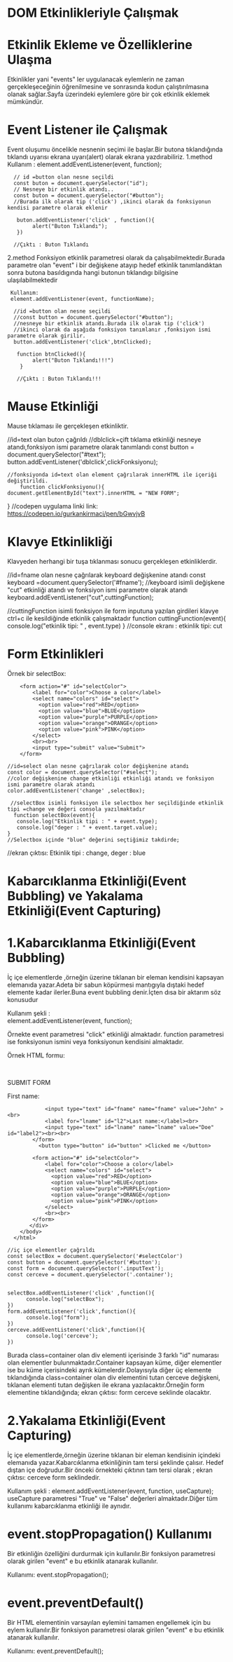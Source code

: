 # DOM Etkinlikleriyle Çalışmak

# Etkinlik Ekleme ve Özelliklerine Ulaşma

 Etkinlikler yani "events" ler uygulanacak eylemlerin ne zaman gerçekleşeceğinin öğrenilmesine ve sonrasında kodun çalıştırılmasına olanak sağlar.Sayfa üzerindeki eylemlere göre bir çok etkinlik eklemek mümkündür.

# Event Listener ile Çalışmak 

 Event oluşumu öncelikle nesnenin seçimi ile başlar.Bir butona tıklandığında tıklandı uyarısı ekrana uyarı(alert) olarak ekrana yazdırabiliriz.
   1.method
    Kullanım :
    element.addEventListener(event, function);
      
      // id =button olan nesne seçildi
      const buton = document.querySelector("id");
      // Nesneye bir etkinlik atandı..
      const buton = document.querySelector("#button");
      //Burada ilk olarak tip ('click') ,ikinci olarak da fonksiyonun kendisi parametre olarak eklenir

       buton.addEventListener('click' , function(){
            alert("Buton Tıklandı");
       })
   
      //Çıktı : Buton Tıklandı
      
   2.method
 Fonksiyon etkinlik parametresi olarak da çalışabilmektedir.Burada parametre olan "event" i bir değişkene atayıp hedef etkinlik  tanımlandıktan sonra butona basıldıgında hangi butonun tıklandıgı bilgisine ulaşılabilmektedir
    
     Kullanım: 
     element.addEventListener(event, functionName);

      //id =button olan nesne seçildi
      //const button = document.querySelector("#button");
      //nesneye bir etkinlik atandı.Burada ilk olarak tip ('click')
      //ikinci olarak da aşağıda fonksiyon tanımlanır ,fonksiyon ismi parametre olarak girilir. 
      button.addEventListener('click',btnClicked);

       function btnClicked(){
            alert("Buton Tıklandı!!!")
        }
        
       //Çıktı : Buton Tıklandı!!!
       
# Mause Etkinliği
 Mause tıklaması ile gerçekleşen etkinliktir.
   
   //id=text olan buton çağrıldı
   //dblclick=çift tıklama etkinliği nesneye atandı,fonksiyon ismi parametre olarak tanımlandı
   const button = document.querySelector("#text");
   button.addEventListener('dblclick',clickFonksiyonu);
    
    //fonksiyonda id=text olan element çağrılarak innerHTML ile içeriği değiştirildi.
        function clickFonksiyonu(){
    document.getElementById("text").innerHTML = "NEW FORM";
}
   //codepen uygulama linki
    link: https://codepen.io/gurkankirmaci/pen/bGwvjvB
   
# Klavye Etkinlikliği
   
 Klavyeden herhangi bir tuşa tıklanması sonucu gerçekleşen etkinliklerdir.
   
   //id=fname olan nesne çağrılarak keyboard değişkenine atandı
   const keyboard =document.querySelector('#fname');
   //keyboard isimli değişkene "cut" etkinliği atandı ve fonksiyon ismi parametre olarak atandı
   keyboard.addEventListener("cut",cuttingFunction);
   
   //cuttingFunction isimli fonksiyon ile form inputuna yazılan girdileri klavye ctrl+c ile kesildiğinde etkinlik çalışmaktadır
   function cuttingFunction(event){
    console.log("etkinlik tipi: " , event.type)
    } 
    //console ekranı : etkinlik tipi: cut
   
   
# Form Etkinlikleri
   
 Örnek bir selectBox:
  
        <form action="#" id="selectColor">
            <label for="color">Choose a color</label>
            <select name="colors" id="select">
              <option value="red">RED</option>
              <option value="blue">BLUE</option>
              <option value="purple">PURPLE</option>
              <option value="orange">ORANGE</option>
              <option value="pink">PINK</option>
            </select>
            <br><br>
            <input type="submit" value="Submit">
        </form>
        
    //id=select olan nesne çağrılarak color değişkenine atandı
    const color = document.querySelector("#select");
    //color değişkenine change etkinliği etkinliği atandı ve fonksiyon ismi parametre olarak atandı
    color.addEventListener('change' ,selectBox);
     
     //selectBox isimli fonksiyon ile selectbox her seçildiğinde etkinlik tipi =change ve değeri consola yazılmaktadır 
      function selectBox(event){
       console.log("Etkinlik tipi : " + event.type);
       console.log("deger : " + event.target.value);
    }
    //Selectbox içinde "blue" değerini seçtiğimiz takdirde;
   //ekran çıktısı: Etkinlik tipi : change, deger : blue

# Kabarcıklanma Etkinliği(Event Bubbling) ve Yakalama Etkinliği(Event Capturing)
   
# 1.Kabarcıklanma Etkinliği(Event Bubbling)

 İç içe elementlerde ,örneğin üzerine tıklanan bir eleman kendisini kapsayan elemanıda yazar.Adeta bir sabun köpürmesi mantıgıyla dıştaki hedef elemente kadar ilerler.Buna event bubbling denir.İçten dısa bir aktarım söz konusudur
 
   Kullanım şekli :   
   element.addEventListener(event, function);
   
   Örnekte event parametresi "click" etkinliği almaktadır.
   function parametresi ise fonksiyonun ismini veya fonksiyonun kendisini almaktadır.
 
 Örnek HTML formu:
      <html>
        <body>
         <div class="container">  
            <div><p id="text">SUBMIT FORM </p> </div>
            <form action="/action_page.php" class="inputText">
                <label for="fname" id="l1">First name:</label><br>

                <input type="text" id="fname" name="fname" value="John" > <br>
                <label for="lname" id="l2">Last name:</label><br>
                <input type="text" id="lname" name="lname" value="Doe" id="label2"><br><br>
            </form>
              <button type="button" id="button" >Clicked me </button>

            <form action="#" id="selectColor">
                <label for="color">Choose a color</label>
                <select name="colors" id="select">
                  <option value="red">RED</option>
                  <option value="blue">BLUE</option>
                  <option value="purple">PURPLE</option>
                  <option value="orange">ORANGE</option>
                  <option value="pink">PINK</option>
                </select>
                <br><br>
            </form>
           </div>
        </body>
      </html>

    //iç içe elementler çağrıldı  
    const selectBox = document.querySelector('#selectColor')
    const button = document.querySelector('#button');
    const form = document.querySelector('.inputText');
    const cerceve = document.querySelector('.container');


    selectBox.addEventListener('click' ,function(){
          console.log("selectBox");    
    })
    form.addEventListener('click',function(){
          console.log("form");    
    })
    cerceve.addEventListener('click',function(){
          console.log('cerceve');  
    })

 Burada class=container olan div elementi içerisinde 3 farklı "id" numarası olan elementler bulunmaktadır.Container kapsayan küme, diğer elementler ise bu küme içerisindeki ayrık kümelerdir.Dolayısıyla diğer üç elemente tıklandığında class=container olan div elementini tutan cerceve değişkeni, tıklanan elementi tutan değişken ile ekrana yazılacaktır.Örneğin form elementine tıklandığında;
ekran çıktısı:  form 
                cerceve 
seklinde olacaktır.

# 2.Yakalama Etkinliği(Event Capturing)

 İç içe elementlerde,örneğin üzerine tıklanan bir eleman kendisinin içindeki elemanıda yazar.Kabarcıklanma etkinliğinin tam tersi şeklinde çalısır. Hedef dıştan içe doğrudur.Bir önceki örnekteki çıktının tam tersi olarak ;
ekran çıktısı:  cerceve 
                form 
seklindedir.

 Kullanım şekli :
 element.addEventListener(event, function, useCapture);
 useCapture parametresi "True" ve "False" değerleri almaktadır.Diğer tüm kullanımı kabarcıklanma etkinliği ile aynıdır.

# event.stopPropagation() Kullanımı
 Bir etkinliğin özelliğini durdurmak için kullanılır.Bir fonksiyon parametresi olarak girilen "event" e bu etkinlik atanarak kullanılır.
  
  Kullanımı:
  event.stopPropagation();
  
  

# event.preventDefault()
 Bir HTML elementinin varsayılan eylemini tamamen engellemek için bu eylem kullanılır.Bir fonksiyon parametresi olarak girilen "event" e bu etkinlik atanarak kullanılır. 
  
  Kullanımı:
  event.preventDefault();
  
  
  
  

